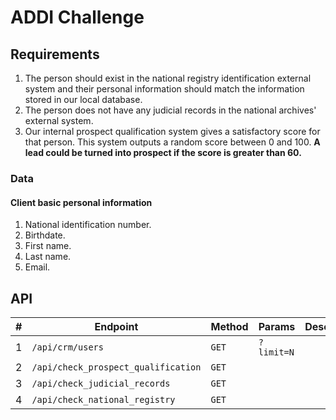 # ADDI Challenge

## Requirements

1. The person should exist in the national registry identification external system and their personal information should
   match the information stored in our local database.
2. The person does not have any judicial records in the national archives' external system.
3. Our internal prospect qualification system gives a satisfactory score for that person. This system outputs a random
   score between 0 and 100. **A lead could be turned into prospect if the score is greater than 60.**

### Data

#### Client basic personal information

1. National identification number.
2. Birthdate.
3. First name.
4. Last name.
5. Email.

## API

| # | Endpoint                            | Method | Params      | Description |
|---|-------------------------------------|--------|-------------|-------------|
| 1 | `/api/crm/users`                    | `GET`  | `?limit=N`  |             |
| 2 | `/api/check_prospect_qualification` | `GET`  |             |             |
| 3 | `/api/check_judicial_records`       | `GET`  |             |             |
| 4 | `/api/check_national_registry`      | `GET`  |             |             |
